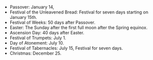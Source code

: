 - Passover: January 14,
- Festival of the Unleavened Bread: Festival for seven days starting on January 15th.
- Festival of Weeks: 50 days after Passover.
- Easter: The Sunday after the first full moon after the Spring equinox. 
- Ascension Day: 40 days after Easter.
- Festival of Trumpets: July 1.
- Day of Atonement: July 10.
- Festival of Tabernacles: July 15, Festival for seven days.
- Christmas: December 25.
